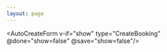 ```yaml
---
layout: page
---
```

<link rel="stylesheet" href="/css/tailwind-components.css">

<script setup>
import { ref } from "vue"
import ApiReference from "../../src/components/ApiReference.vue"
import metadata from "../../src/gallery/metadata.json"

import { useMetadata } from '@servicestack/vue'
const { setMetadata } = useMetadata()
setMetadata(metadata)

const show = ref(true)
</script>

<AutoCreateForm v-if="show" type="CreateBooking" @done="show=false" @save="show=false"/>
